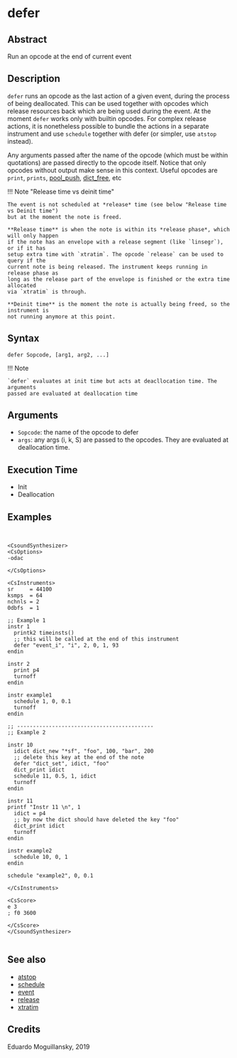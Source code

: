 # defer

## Abstract

Run an opcode at the end of current event

## Description


`defer` runs an opcode as the last action of a given event, during the process
of being deallocated. This can be used together with opcodes which release
resources back which are being used during the event. At the moment `defer`
works only with builtin opcodes. For complex release actions, it is nonetheless
possible to bundle the actions in a separate instrument and use `schedule`
together with defer (or simpler, use `atstop` instead).

Any arguments passed after the name of the opcode (which must be within
quotations) are passed directly to the opcode itself. Notice that only opcodes
without output make sense in this context. Useful opcodes are `print`, `prints`,
[pool_push](pool_push.md), [dict_free](dict_free.md), etc

!!! Note "Release time vs deinit time"

    The event is not scheduled at *release* time (see below "Release time vs Deinit time")
    but at the moment the note is freed.

    **Release time** is when the note is within its *release phase*, which will only happen
    if the note has an envelope with a release segment (like `linsegr`), or if it has
    setup extra time with `xtratim`. The opcode `release` can be used to query if the
    current note is being released. The instrument keeps running in release phase as
    long as the release part of the envelope is finished or the extra time allocated
    via `xtratim` is through.

    **Deinit time** is the moment the note is actually being freed, so the instrument is
    not running anymore at this point.


## Syntax

    defer Sopcode, [arg1, arg2, ...]


!!! Note

    `defer` evaluates at init time but acts at deacllocation time. The arguments
    passed are evaluated at deallocation time

## Arguments

* `Sopcode`: the name of the opcode to defer
* `args`: any args (i, k, S) are passed to the opcodes. They are evaluated at
  deallocation time.


## Execution Time

* Init
* Deallocation

## Examples

```csound


<CsoundSynthesizer>
<CsOptions>
-odac           

</CsOptions>

<CsInstruments>
sr     = 44100
ksmps  = 64
nchnls = 2
0dbfs  = 1

;; Example 1
instr 1
  printk2 timeinsts()
  ;; this will be called at the end of this instrument
  defer "event_i", "i", 2, 0, 1, 93
endin

instr 2
  print p4
  turnoff
endin

instr example1
  schedule 1, 0, 0.1
  turnoff
endin

;; -------------------------------------------
;; Example 2

instr 10
  idict dict_new "*sf", "foo", 100, "bar", 200
  ;; delete this key at the end of the note
  defer "dict_set", idict, "foo"
  dict_print idict
  schedule 11, 0.5, 1, idict
  turnoff
endin 

instr 11
printf "Instr 11 \n", 1
  idict = p4
  ;; by now the dict should have deleted the key "foo"
  dict_print idict
  turnoff
endin

instr example2
  schedule 10, 0, 1
endin

schedule "example2", 0, 0.1

</CsInstruments>

<CsScore>
e 3
; f0 3600

</CsScore>
</CsoundSynthesizer>


```


## See also

* [atstop](atstop.md)
* [schedule](http://www.csounds.com/manual/html/schedule.html)
* [event](http://www.csounds.com/manual/html/event.html)
* [release](http://www.csounds.com/manual/html/release.html)
* [xtratim](http://www.csounds.com/manual/html/xtratim.html)

## Credits

Eduardo Moguillansky, 2019
